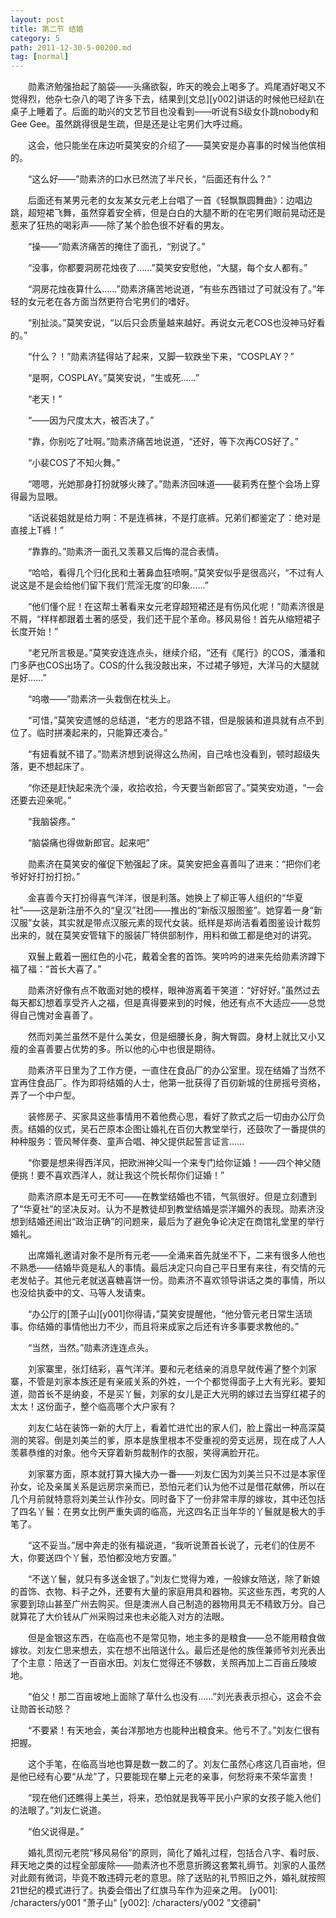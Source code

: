 ```yaml
---
layout: post
title: 第二节 结婚
category: 5
path: 2011-12-30-5-00200.md
tag: [normal]
---
```


　　勋素济勉强抬起了脑袋——头痛欲裂，昨天的晚会上喝多了。鸡尾酒好喝又不觉得烈，他杂七杂八的喝了许多下去，结果到[文总][y002]讲话的时候他已经趴在桌子上睡着了。后面的助兴的文艺节目也没看到——听说有S级女仆跳nobody和Gee Gee。虽然跳得很是生疏，但是还是让宅男们大呼过瘾。

　　这会，他只能坐在床边听莫笑安的介绍了——莫笑安是办喜事的时候当他傧相的。

　　“这么好——”勋素济的口水已然流了半尺长，“后面还有什么？”

　　后面还有某男元老的女友某女元老上台唱了一首《轻飘飘圆舞曲》：边唱边跳，超短裙飞舞，虽然穿着安全裤，但是白白的大腿不断的在宅男们眼前晃动还是惹来了狂热的喝彩声——除了某个脸色很不好看的男友。

　　“操——”勋素济痛苦的掩住了面孔，“别说了。”

　　“没事，你都要洞房花烛夜了……”莫笑安安慰他，“大腿，每个女人都有。”

　　“洞房花烛夜算什么……”勋素济痛苦地说道，“有些东西错过了可就没有了。”年轻的女元老在各方面当然更符合宅男们的嗜好。

　　“别扯淡。”莫笑安说，“以后只会质量越来越好。再说女元老COS也没神马好看的。”

　　“什么？！”勋素济猛得站了起来，又脚一软跌坐下来，“COSPLAY？”

　　“是啊，COSPLAY。”莫笑安说，“生或死……”

　　“老天！”

　　“——因为尺度太大，被否决了。”

　　“靠，你别吃了吐啊。”勋素济痛苦地说道，“还好，等下次再COS好了。”

　　“小裴COS了不知火舞。”

　　“嗯嗯，光她那身打扮就够火辣了。”勋素济回味道——裴莉秀在整个会场上穿得最为显眼。

　　“话说裴姐就是给力啊：不是连裤袜，不是打底裤。兄弟们都鉴定了：绝对是直接上T裤！”

　　“靠靠的。”勋素济一面孔又羡慕又后悔的混合表情。

　　“哈哈，看得几个归化民和土著鼻血狂喷啊。”莫笑安似乎是很高兴，“不过有人说这是不是会给他们留下我们‘荒淫无度’的印象……”

　　“他们懂个屁！在这帮土著看来女元老穿超短裙还是有伤风化呢！”勋素济很是不屑，“样样都跟着土著的感受，我们还干屁个革命。移风易俗！首先从缩短裙子长度开始！”

　　“老兄所言极是。”莫笑安连连点头，继续介绍，“还有《尾行》的COS，潘潘和门多萨也COS出场了。COS的什么我没敲出来，不过裙子够短，大洋马的大腿就是好……”

　　“呜嗷——”勋素济一头栽倒在枕头上。

　　“可惜，”莫笑安遗憾的总结道，“老方的思路不错，但是服装和道具就有点不到位了。临时拼凑起来的，只能算还凑合。”

　　“有妞看就不错了。”勋素济想到说得这么热闹，自己啥也没看到，顿时超级失落，更不想起床了。

　　“你还是赶快起来洗个澡，收拾收拾，今天要当新郎官了。”莫笑安劝道，“一会还要去迎亲呢。”

　　“我脑袋疼。”

　　“脑袋痛也得做新郎官。起来吧”

　　勋素济在莫笑安的催促下勉强起了床。莫笑安把金喜善叫了进来：“把你们老爷好好打扮打扮。”

　　金喜善今天打扮得喜气洋洋，很是利落。她换上了柳正等人组织的“华夏社”——这是新注册不久的“皇汉”社团——推出的“新版汉服图鉴”。她穿着一身“新汉服”女装，其实就是带点汉服元素的现代女装。纸样是郑尚洁看着图鉴设计裁剪出来的，就在莫笑安管辖下的服装厂特供部制作，用料和做工都是绝对的讲究。

　　双鬟上戴着一圈红色的小花，戴着全套的首饰。笑吟吟的进来先给勋素济蹲下福了福：“首长大喜了。”

　　勋素济好像有点不敢面对她的模样，眼神游离着干笑道：“好好好。”虽然过去每天都幻想着享受齐人之福，但是真得要来到的时候，他还有点不大适应——总觉得自己愧对金喜善了。

　　然而刘美兰虽然不是什么美女，但是细腰长身，胸大臀圆。身材上就比又小又瘦的金喜善要占优势的多。所以他的心中也很是期待。

　　勋素济平日里为了工作方便，一直住在食品厂的办公室里。现在结婚了当然不宜再住食品厂。作为即将结婚的人士，他第一批获得了百仞新城的住房摇号资格，弄了一个中户型。

　　装修房子、买家具这些事情用不着他费心思，看好了款式之后一切由办公厅负责。结婚的仪式，吴石芒原本企图让婚礼在百仞大教堂举行，还鼓吹了一番提供的种种服务：管风琴伴奏、童声合唱、神父提供起誓言证言……

　　“你要是想来得西洋风，把欧洲神父叫一个来专门给你证婚！——四个神父随便挑！要不喜欢西洋人，就让我这个院长帮你们证婚！”

　　勋素济原本是无可无不可——在教堂结婚也不错，气氛很好。但是立刻遭到了“华夏社”的坚决反对。认为不是教徒却到教堂结婚是崇洋媚外的表现。勋素济没想到结婚还闹出“政治正确”的问题来，最后为了避免争论决定在商馆礼堂里的举行婚礼。

　　出席婚礼邀请对象不是所有元老——全涌来首先就坐不下，二来有很多人他也不熟悉——结婚毕竟是私人的事情。最后决定只向自己平日里有来往，有交情的元老发帖子。其他元老就送喜糖喜饼一份。勋素济不喜欢领导讲话之类的事情，所以也没给执委中的文、马等人发请柬。

　　“办公厅的[萧子山][y001]你得请，”莫笑安提醒他，“他分管元老日常生活琐事。你结婚的事情他出力不少，而且将来成家之后还有许多事要求教他的。”

　　“当然，当然。”勋素济连连点头。

　　刘家寨里，张灯结彩，喜气洋洋。要和元老结亲的消息早就传遍了整个刘家寨，不管是刘家本族还是有亲戚关系的外姓，一个个都觉得面子上大有光彩。要知道，勋首长不是纳妾，不是买丫鬟，刘家的女儿是正大光明的嫁过去当穿红裙子的太太！这份面子，整个临高哪个大户家有？

　　刘友仁站在装饰一新的大厅上，看着忙进忙出的家人们，脸上露出一种高深莫测的笑容。倒是刘美兰的爹，原本是族里根本不受重视的旁支远房，现在成了人人羡慕恭维的对象。他今天穿着新剪裁制作的衣服，笑得满脸开花。

　　刘家寨方面，原本就打算大操大办一番——刘友仁因为刘美兰只不过是本家侄孙女，论及亲属关系是远房宗亲而已，恐怕元老们认为他不过是借花献佛，所以在几个月前就特意将刘美兰认作孙女。同时备下了一份非常丰厚的嫁妆，其中还包括了四名丫鬟：在男女比例严重失调的临高，光这四名正当年华的丫鬟就是极大的手笔了。

　　“这不妥当。”居中奔走的张有福说道，“我听说萧首长说了，元老们的住房不大，你要送四个丫鬟，恐怕都没地方安置。”

　　“不送丫鬟，就只有多送金银了。”刘友仁觉得为难，一般嫁女陪送，除了新娘的首饰、衣物、料子之外，还要有大量的家庭用具和器物。买这些东西，考究的人家要到琼山甚至广州去购买。但是澳洲人自己制造的器物用具无不精致万分。自己就算花了大价钱从广州采购过来也未必能入对方的法眼。

　　但是金银这东西，在临高也不是常见物，地主多的是粮食——总不能用粮食做嫁妆。刘友仁思来想去，实在想不出陪送什么。最后还是他的族侄兼师爷刘光表出了个主意：陪送了一百亩水田。刘友仁觉得还不够数，关照再加上二百亩丘陵坡地。

　　“伯父！那二百亩坡地上面除了草什么也没有……”刘光表表示担心，这会不会让勋首长动怒？

　　“不要紧！有天地会，美台洋那地方也能种出粮食来。他亏不了。”刘友仁很有把握。

　　这个手笔，在临高当地也算是数一数二的了。刘友仁虽然心疼这几百亩地，但是他已经有心要“从龙”了，只要能现在攀上元老的亲事，何愁将来不荣华富贵！

　　“现在他们还瞧得上美兰，将来，恐怕就是我等平民小户家的女孩子能入他们的法眼了。”刘友仁说道。

　　“伯父说得是。”

　　婚礼贯彻元老院“移风易俗”的原则，简化了婚礼过程，包括合八字、看时辰、拜天地之类的过程全部废除——勋素济也不愿意折腾这套繁礼缛节。刘家的人虽然对此颇有微词，毕竟不敢违碍元老的意思。除了送贴的礼节照旧之外，婚礼就按照21世纪的模式进行了。执委会借出了红旗马车作为迎亲之用。
[y001]: /characters/y001 "萧子山"
[y002]: /characters/y002 "文德嗣"
